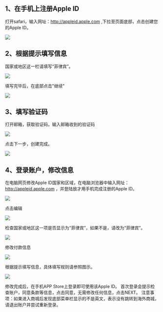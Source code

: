 ## 1、在手机上注册Apple ID

打开safari，输入网址：http://appleid.apple.com ,下拉至页面底部，点击创建您的Apple ID。

![](../images/notify/overseaid/overseaID1.png)

## 2、根据提示填写信息

国家或地区这一栏请填写“菲律宾”。

![](../images/notify/overseaid/overseaID2.png)

填写完毕后，在底部点击"继续"

![](../images/notify/overseaid/overseaID3.png)

## 3、填写验证码

打开邮箱，获取验证码，输入邮箱收到的验证码

![](../images/notify/overseaid/overseaID4.png)

点击下一步，创建完成。

![](../images/notify/overseaid/overseaID5.png)

## 4、登录账户，修改信息

在电脑网页修改Apple ID国家和区域，在电脑浏览器中输入网址：http://appleid.apple.com ，并登陆放才用手机完成注册的Apple ID。

![](../images/notify/overseaid/overseaID5.png)

点击编辑

![](../images/notify/overseaid/overseaID6.png)

检查国家或地区这一项是否显示为“菲律宾”，如果不是，请改为“菲律宾”。

![](../images/notify/overseaid/overseaID7.png)

修改付款信息

![](../images/notify/overseaid/overseaID8.png)

根据提示填写信息，具体填写规则请参照图示。

![](../images/notify/overseaid/overseaID9.png)

修改完成后，在手机APP Store上登录即可使用该Apple ID。
首次登录会提示检查账户，同意条款等信息，点击同意，无需修改任何信息，点击NEXT。
注意事项：如果进入商城后发现底部菜单栏显示的不是英文，表示没有跳转到海外商城，请退出账户并尝试重新登录。
